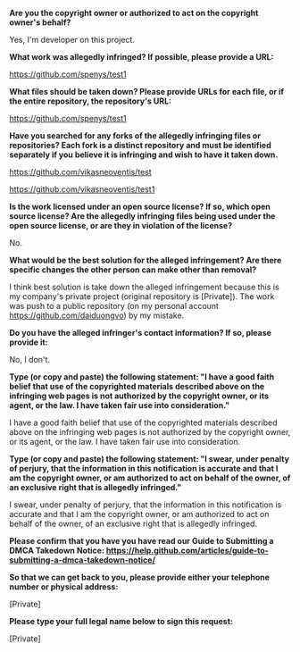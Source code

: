 __Are you the copyright owner or authorized to act on the copyright owner's behalf?__

Yes, I'm developer on this project.

__What work was allegedly infringed? If possible, please provide a URL:__

https://github.com/spenys/test1

__What files should be taken down? Please provide URLs for each file, or if the entire repository, the repository's URL:__

https://github.com/spenys/test1

__Have you searched for any forks of the allegedly infringing files or repositories? Each fork is a distinct repository and must be identified separately if you believe it is infringing and wish to have it taken down.__

https://github.com/vikasneoventis/test

https://github.com/vikasneoventis/test1

__Is the work licensed under an open source license? If so, which open source license? Are the allegedly infringing files being used under the open source license, or are they in violation of the license?__

No.

__What would be the best solution for the alleged infringement? Are there specific changes the other person can make other than removal?__

I think best solution is take down the alleged infringement because this is my company's private project (original repository is [Private]). The work was push to a public repository (on my personal account https://github.com/daiduongvo) by my mistake.

__Do you have the alleged infringer's contact information? If so, please provide it:__

No, I don't.

__Type (or copy and paste) the following statement: "I have a good faith belief that use of the copyrighted materials described above on the infringing web pages is not authorized by the copyright owner, or its agent, or the law. I have taken fair use into consideration."__

I have a good faith belief that use of the copyrighted materials described above on the infringing web pages is not authorized by the copyright owner, or its agent, or the law. I have taken fair use into consideration.

__Type (or copy and paste) the following statement: "I swear, under penalty of perjury, that the information in this notification is accurate and that I am the copyright owner, or am authorized to act on behalf of the owner, of an exclusive right that is allegedly infringed."__

I swear, under penalty of perjury, that the information in this notification is accurate and that I am the copyright owner, or am authorized to act on behalf of the owner, of an exclusive right that is allegedly infringed.

__Please confirm that you have you have read our Guide to Submitting a DMCA Takedown Notice: https://help.github.com/articles/guide-to-submitting-a-dmca-takedown-notice/__

__So that we can get back to you, please provide either your telephone number or physical address:__

[Private]

__Please type your full legal name below to sign this request:__

[Private]
